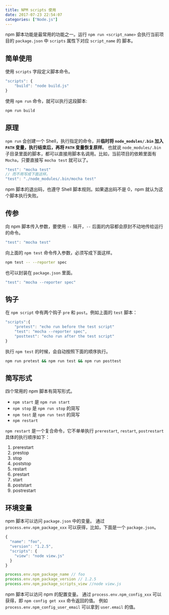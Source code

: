 ```yaml
---
title: NPM scripts 使用
date: 2017-07-23 22:54:07
categories: ["Node.js"]
---
```


npm 脚本功能是最常用的功能之一。运行 `npm run <script_name>` 会执行当前项目的 `package.json` 中 `scripts` 属性下对应 `script_name` 的
脚本。

<!-- more -->
## 简单使用

使用 `scripts` 字段定义脚本命令。

``` javascript
"scripts": {
    "build": "node build.js"
}
```

使用 `npm run` 命令，就可以执行这段脚本:

``` bash
npm run build
```

## 原理

`npm run` 会创建一个 Shell，执行指定的命令，并**临时将 `node_modules/.bin` 加入 `PATH` 变量，执行结束后，再将 `PATH` 变量恢复原样**。
也就说 `node_modules/.bin` 子目录里面的脚本，都可以直接用脚本名调用。比如，当前项目的依赖里面有 `Mocha`，只要直接写 `mocha test` 就可以了。

```javascript
"test": "mocha test"
// 而不用写成下面这样。
"test": "./node_modules/.bin/mocha test"
```

npm 脚本的退出码，也遵守 Shell 脚本规则。如果退出码不是 0，npm 就认为这个脚本执行失败。

## 传参

向 npm 脚本传入参数，要使用 `--` 隔开，`--` 后面的内容都会原封不动地传给运行的命令。

```javascript
"test": "mocha test"
```

向上面的 `npm test` 命令传入参数，必须写成下面这样。

``` bash
npm test -- --reporter spec
```

也可以封装在 `package.json` 里面。

``` javascript
"test": "mocha --reporter spec"
```

## 钩子

在 `npm script` 中有两个钩子 `pre` 和 `post`。例如上面的 `test` 脚本：

``` javascript
"scripts":{
    "pretest": "echo run before the test script"
    "test": "mocha --reporter spec",
    "posttest": "echo run after the test script"
}
```

执行 `npm test` 的时候，会自动按照下面的顺序执行。

``` bash
npm run pretest && npm run test && npm run posttest
```

## 简写形式

四个常用的 npm 脚本有简写形式。

- `npm start` 是 `npm run start`
- `npm stop` 是 `npm run stop` 的简写
- `npm test` 是 `npm run test` 的简写
- `npm restart`

`npm restart` 是一个复合命令，它不单单执行 `prerestart`, `restart`, `postrestart` 具体的执行顺序如下：

1. prerestart
2. prestop
3. stop
4. poststop
5. restart
6. prestart
7. start
8. poststart
9. postrestart

## 环境变量

npm 脚本可以访问 `package.json` 中的变量。
通过 `process.env.npm_package_xxx` 可以获得，比如，下面是一个 `package.json`。

```javascript
{
  "name": "foo",
  "version": "1.2.5",
  "scripts": {
    "view": "node view.js"
  }
}

process.env.npm_package_name // foo
process.env.npm_package_version // 1.2.5
process.env.npm_package_scripts_view //node view.js
```

npm 脚本可以访问 npm 的配置变量。
通过 `process.env.npm_config_xxx` 可以获得，即 `npm config get xxx` 命令返回的值。
例如 `process.env.npm_config_user_email` 可以拿到 `user.email` 的值。
